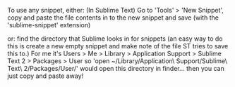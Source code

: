 To use any snippet, either:
	(In Sublime Text)
		Go to 'Tools' > 'New Snippet',
		copy and paste the file contents in to the new snippet and save (with the 'sublime-snippet' extension)

or:
	find the directory that Sublime looks in for snippets (an easy way to do this is create a new empty snippet and make note of the file ST tries to save this to.)
	For me it's Users > Me > Library > Application Support > Sublime Text 2 > Packages > User
	so 'open ~/Library/Application\ Support/Sublime\ Text\ 2/Packages/User/' would open this directory in finder... then you can just copy and paste away!
